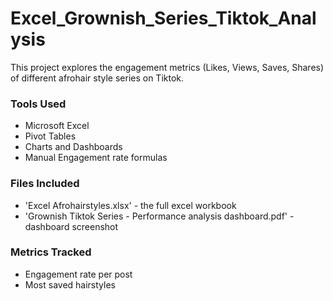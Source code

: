 # Excel_Grownish_Series_Tiktok_Analysis

This project explores the engagement metrics (Likes, Views, Saves, Shares) of different afrohair style series on Tiktok.

### Tools Used
- Microsoft Excel
- Pivot Tables
- Charts and Dashboards
- Manual Engagement rate formulas

### Files Included 
- 'Excel Afrohairstyles.xlsx' - the full excel workbook
- 'Grownish Tiktok Series - Performance analysis dashboard.pdf' - dashboard screenshot

### Metrics Tracked
- Engagement rate per post
- Most saved hairstyles
